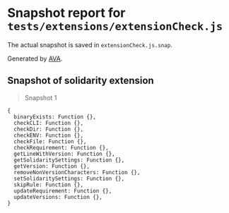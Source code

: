 # Snapshot report for `tests/extensions/extensionCheck.js`

The actual snapshot is saved in `extensionCheck.js.snap`.

Generated by [AVA](https://ava.li).

## Snapshot of solidarity extension

> Snapshot 1

    {
      binaryExists: Function {},
      checkCLI: Function {},
      checkDir: Function {},
      checkENV: Function {},
      checkFile: Function {},
      checkRequirement: Function {},
      getLineWithVersion: Function {},
      getSolidaritySettings: Function {},
      getVersion: Function {},
      removeNonVersionCharacters: Function {},
      setSolidaritySettings: Function {},
      skipRule: Function {},
      updateRequirement: Function {},
      updateVersions: Function {},
    }
